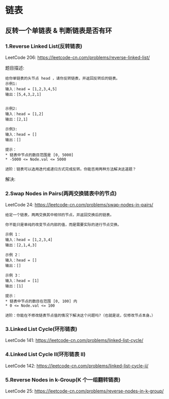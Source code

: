 # 链表

## 反转一个单链表 & 判断链表是否有环
### 1.Reverse Linked List(反转链表)
LeetCode 206: https://leetcode-cn.com/problems/reverse-linked-list/

题目描述:

```
给你单链表的头节点 head ，请你反转链表，并返回反转后的链表。
示例1:
输入：head = [1,2,3,4,5]
输出：[5,4,3,2,1]


示例2:
输入：head = [1,2]
输出：[2,1]

示例3:
输入：head = []
输出：[]

提示：
* 链表中节点的数目范围是 [0, 5000]
* -5000 <= Node.val <= 5000

进阶：链表可以选用迭代或递归方式完成反转。你能否用两种方法解决这道题？
```

解决:



### 2.Swap Nodes in Pairs(两两交换链表中的节点)

LeetCode 24: https://leetcode-cn.com/problems/swap-nodes-in-pairs/

```
给定一个链表，两两交换其中相邻的节点，并返回交换后的链表。

你不能只是单纯的改变节点内部的值，而是需要实际的进行节点交换。

示例 1：
输入：head = [1,2,3,4]
输出：[2,1,4,3]

示例 2：
输入：head = []
输出：[]

示例 3：
输入：head = [1]
输出：[1]

提示：
* 链表中节点的数目在范围 [0, 100] 内
* 0 <= Node.val <= 100

进阶：你能在不修改链表节点值的情况下解决这个问题吗?（也就是说，仅修改节点本身。）
```



### 3.Linked List Cycle(环形链表)
LeetCode 141: https://leetcode-cn.com/problems/linked-list-cycle/

### 4.Linked List Cycle II(环形链表 II)
LeetCode 142: https://leetcode-cn.com/problems/linked-list-cycle-ii/

### 5.Reverse Nodes in k-Group(K 个一组翻转链表)
LeetCode 25: https://leetcode-cn.com/problems/reverse-nodes-in-k-group/